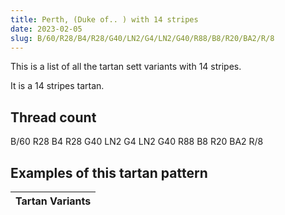 ```yaml
---
title: Perth, (Duke of.. ) with 14 stripes
date: 2023-02-05
slug: B/60/R28/B4/R28/G40/LN2/G4/LN2/G40/R88/B8/R20/BA2/R/8
---
```

This is a list of all the tartan sett variants with 14 stripes.

It is a 14 stripes tartan.


## Thread count
B/60 R28 B4 R28 G40 LN2 G4 LN2 G40 R88 B8 R20 BA2 R/8

## Examples of this tartan pattern

| Tartan Variants |
|---------------|
